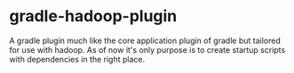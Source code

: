 gradle-hadoop-plugin
====================

A gradle plugin much like the core application plugin of gradle but tailored for use with hadoop. As of now it's only purpose is to create startup scripts with dependencies in the right place.
